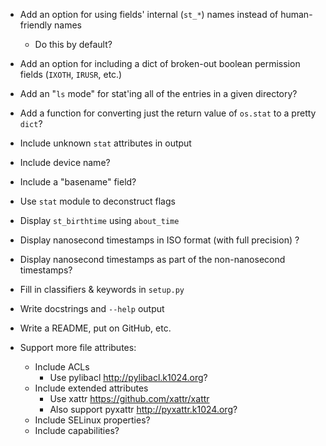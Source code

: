 - Add an option for using fields' internal (`st_*`) names instead of
  human-friendly names
    - Do this by default?
- Add an option for including a dict of broken-out boolean permission fields
  (`IXOTH`, `IRUSR`, etc.)
- Add an "`ls` mode" for stat'ing all of the entries in a given directory?
- Add a function for converting just the return value of `os.stat` to a pretty
  `dict`?

- Include unknown `stat` attributes in output
- Include device name?
- Include a "basename" field?
- Use `stat` module to deconstruct flags
- Display `st_birthtime` using `about_time`
- Display nanosecond timestamps in ISO format (with full precision) ?
- Display nanosecond timestamps as part of the non-nanosecond timestamps?

- Fill in classifiers & keywords in `setup.py`
- Write docstrings and `--help` output
- Write a README, put on GitHub, etc.

- Support more file attributes:
    - Include ACLs
        - Use pylibacl <http://pylibacl.k1024.org>?
    - Include extended attributes
        - Use xattr <https://github.com/xattr/xattr>
        - Also support pyxattr <http://pyxattr.k1024.org>?
    - Include SELinux properties?
    - Include capabilities?
